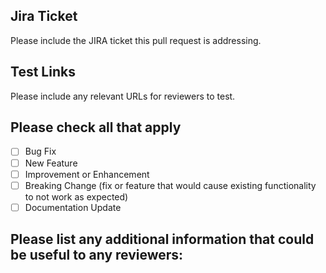 ## Jira Ticket
Please include the JIRA ticket this pull request is addressing.

## Test Links
Please include any relevant URLs for reviewers to test.

## Please check all that apply
- [ ] Bug Fix
- [ ] New Feature
- [ ] Improvement or Enhancement
- [ ] Breaking Change (fix or feature that would cause existing functionality to not work as expected)
- [ ] Documentation Update

## Please list any additional information that could be useful to any reviewers:
